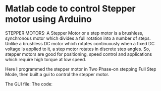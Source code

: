 # Matlab code to control Stepper motor using Arduino

STEPPER MOTORS:
A Stepper Motor or a step motor is a brushless, synchronous motor which divides a full rotation into a number of steps. Unlike a brushless DC motor which rotates continuously when a fixed DC voltage is applied to it, a step motor rotates in discrete step angles. So, stepper motors are good for positioning, speed control and applications which require high torque at low speed.

Here I programmed the stepper motor in Two Phase-on stepping Full Step Mode, then built a gui to control the stepper motor. 

The GUI file:
The code:
